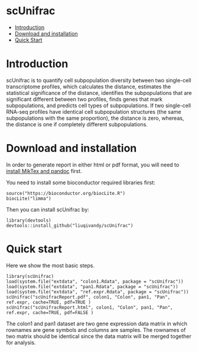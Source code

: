 scUnifrac
==========
* [Introduction](#introduction)
* [Download and installation](#download)
* [Quick Start](#example)

<a name="introduction"/>

# Introduction

scUnifrac is to quantify cell subpopulation diversity between two single-cell transcriptome profiles, which calculates the distance, estimates the statistical significance of the distance, identifies the subpopulations that are significant different between two profiles, finds genes that mark subpopulations, and predicts cell types of subpopulations. If two single-cell RNA-seq profiles have identical cell subpopulation structures (the same subpopulations with the same proportion), the distance is zero, whereas, the distance is one if completely different subpopulations.

<a name="download"/>

# Download and installation

In order to generate report in either html or pdf format, you will need to [install MikTex and pandoc](http://rprogramming.net/create-html-or-pdf-files-with-r-knitr-miktex-and-pandoc/) first. 



You need to install some bioconductor required libraries first:

	source("https://bioconductor.org/biocLite.R")
	biocLite("limma")
	
Then you can install scUnifrac by:

	library(devtools)
	devtools::install_github("liuqivandy/scUnifrac")
  
<a name="example"/>

# Quick start

Here we show the most basic steps.

	library(scUnifrac)
	load(system.file("extdata", "colon1.Rdata", package = "scUnifrac"))
	load(system.file("extdata", "pan1.Rdata", package = "scUnifrac"))
	load(system.file("extdata", "ref.expr.Rdata", package = "scUnifrac"))
	scUnifrac("scUnifracReport.pdf", colon1, "Colon", pan1, "Pan", ref.expr, cache=TRUE, pdf=TRUE )
	scUnifrac("scUnifracReport.html", colon1, "Colon", pan1, "Pan", ref.expr, cache=TRUE, pdf=FALSE )

The colon1 and pan1 dataset are two gene expression data matrix in which rownames are gene symbols and columns are samples. The rownames of two matrix should be identical since the data matrix will be merged together for analysis.
